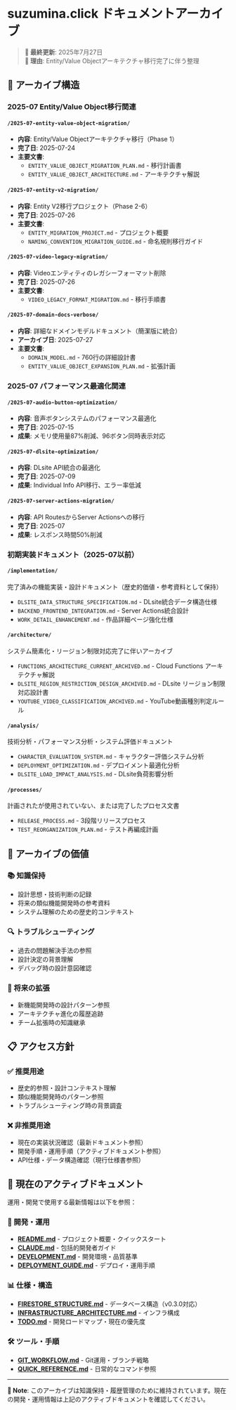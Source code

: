 # suzumina.click ドキュメントアーカイブ

> **📅 最終更新**: 2025年7月27日  
> **📝 理由**: Entity/Value Objectアーキテクチャ移行完了に伴う整理

## 📂 アーカイブ構造

### 2025-07 Entity/Value Object移行関連

#### `/2025-07-entity-value-object-migration/`
- **内容**: Entity/Value Objectアーキテクチャ移行（Phase 1）
- **完了日**: 2025-07-24
- **主要文書**:
  - `ENTITY_VALUE_OBJECT_MIGRATION_PLAN.md` - 移行計画書
  - `ENTITY_VALUE_OBJECT_ARCHITECTURE.md` - アーキテクチャ解説

#### `/2025-07-entity-v2-migration/`
- **内容**: Entity V2移行プロジェクト（Phase 2-6）
- **完了日**: 2025-07-26
- **主要文書**:
  - `ENTITY_MIGRATION_PROJECT.md` - プロジェクト概要
  - `NAMING_CONVENTION_MIGRATION_GUIDE.md` - 命名規則移行ガイド

#### `/2025-07-video-legacy-migration/`
- **内容**: Videoエンティティのレガシーフォーマット削除
- **完了日**: 2025-07-26
- **主要文書**:
  - `VIDEO_LEGACY_FORMAT_MIGRATION.md` - 移行手順書

#### `/2025-07-domain-docs-verbose/`
- **内容**: 詳細なドメインモデルドキュメント（簡潔版に統合）
- **アーカイブ日**: 2025-07-27
- **主要文書**:
  - `DOMAIN_MODEL.md` - 760行の詳細設計書
  - `ENTITY_VALUE_OBJECT_EXPANSION_PLAN.md` - 拡張計画

### 2025-07 パフォーマンス最適化関連

#### `/2025-07-audio-button-optimization/`
- **内容**: 音声ボタンシステムのパフォーマンス最適化
- **完了日**: 2025-07-15
- **成果**: メモリ使用量87%削減、96ボタン同時表示対応

#### `/2025-07-dlsite-optimization/`
- **内容**: DLsite API統合の最適化
- **完了日**: 2025-07-09
- **成果**: Individual Info API移行、エラー率低減

#### `/2025-07-server-actions-migration/`
- **内容**: API RoutesからServer Actionsへの移行
- **完了日**: 2025-07
- **成果**: レスポンス時間50%削減

### 初期実装ドキュメント（2025-07以前）

#### `/implementation/`
完了済みの機能実装・設計ドキュメント（歴史的価値・参考資料として保持）

- `DLSITE_DATA_STRUCTURE_SPECIFICATION.md` - DLsite統合データ構造仕様
- `BACKEND_FRONTEND_INTEGRATION.md` - Server Actions統合設計
- `WORK_DETAIL_ENHANCEMENT.md` - 作品詳細ページ強化仕様

#### `/architecture/`
システム簡素化・リージョン制限対応完了に伴いアーカイブ

- `FUNCTIONS_ARCHITECTURE_CURRENT_ARCHIVED.md` - Cloud Functions アーキテクチャ解説
- `DLSITE_REGION_RESTRICTION_DESIGN_ARCHIVED.md` - DLsite リージョン制限対応設計書
- `YOUTUBE_VIDEO_CLASSIFICATION_ARCHIVED.md` - YouTube動画種別判定ルール

#### `/analysis/`
技術分析・パフォーマンス分析・システム評価ドキュメント

- `CHARACTER_EVALUATION_SYSTEM.md` - キャラクター評価システム分析
- `DEPLOYMENT_OPTIMIZATION.md` - デプロイメント最適化分析
- `DLSITE_LOAD_IMPACT_ANALYSIS.md` - DLsite負荷影響分析

#### `/processes/`
計画されたが使用されていない、または完了したプロセス文書

- `RELEASE_PROCESS.md` - 3段階リリースプロセス
- `TEST_REORGANIZATION_PLAN.md` - テスト再編成計画

## 🎯 アーカイブの価値

### 📚 知識保持
- 設計思想・技術判断の記録
- 将来の類似機能開発時の参考資料
- システム理解のための歴史的コンテキスト

### 🔍 トラブルシューティング
- 過去の問題解決手法の参照
- 設計決定の背景理解
- デバッグ時の設計意図確認

### 🚀 将来の拡張
- 新機能開発時の設計パターン参照
- アーキテクチャ進化の履歴追跡
- チーム拡張時の知識継承

## 📋 アクセス方針

### ✅ 推奨用途
- 歴史的参照・設計コンテキスト理解
- 類似機能開発時のパターン参照
- トラブルシューティング時の背景調査

### ❌ 非推奨用途
- 現在の実装状況確認（最新ドキュメント参照）
- 開発手順・運用手順（アクティブドキュメント参照）
- API仕様・データ構造確認（現行仕様書参照）

## 🔗 現在のアクティブドキュメント

運用・開発で使用する最新情報は以下を参照：

### 🔧 開発・運用
- **[README.md](../../README.md)** - プロジェクト概要・クイックスタート
- **[CLAUDE.md](../../CLAUDE.md)** - 包括的開発者ガイド
- **[DEVELOPMENT.md](../DEVELOPMENT.md)** - 開発環境・品質基準
- **[DEPLOYMENT_GUIDE.md](../DEPLOYMENT_GUIDE.md)** - デプロイ・運用手順

### 📊 仕様・構造
- **[FIRESTORE_STRUCTURE.md](../FIRESTORE_STRUCTURE.md)** - データベース構造（v0.3.0対応）
- **[INFRASTRUCTURE_ARCHITECTURE.md](../INFRASTRUCTURE_ARCHITECTURE.md)** - インフラ構成
- **[TODO.md](../TODO.md)** - 開発ロードマップ・現在の優先度

### 🛠️ ツール・手順
- **[GIT_WORKFLOW.md](../GIT_WORKFLOW.md)** - Git運用・ブランチ戦略
- **[QUICK_REFERENCE.md](../QUICK_REFERENCE.md)** - 日常的なコマンド参照

---

**📝 Note**: このアーカイブは知識保持・履歴管理のために維持されています。現在の開発・運用情報は上記のアクティブドキュメントを確認してください。